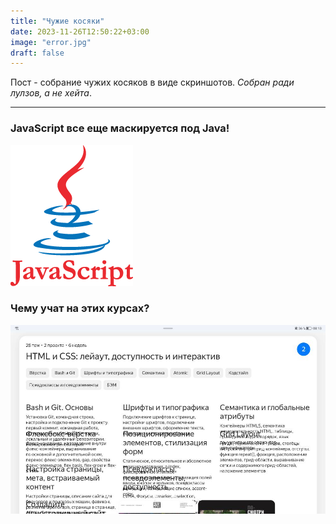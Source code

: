 ```yaml
---
title: "Чужие косяки"
date: 2023-11-26T12:50:22+03:00
image: "error.jpg"
draft: false
---
```


Пост -  собрание чужих косяков в виде скриншотов. *Собран ради лулзов, а не хейта*.

----

### JavaScript все еще маскируется под Java!

![](js-java.png)

### Чему учат на этих курсах?

![](course-fail.jpg)